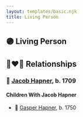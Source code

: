 ```yaml
---
layout: templates/basic.njk
title: Living Person
---
```

## 🟣 Living Person

## 👩‍❤️‍👨 Relationships

### 🔵 [Jacob Hapner](/people/3/31698804), b. 1709

#### Children With Jacob Hapner
* 🔵 [Gasper Hapner](/people/9/920624), b. 1750